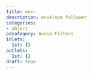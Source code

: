 ```yaml
---
title: env~
description: envelope follower
categories:
- object
pdcategory: Audio Filters
inlets:
  1st: {}
outlets:
  1st: {}
draft: true
---
```


